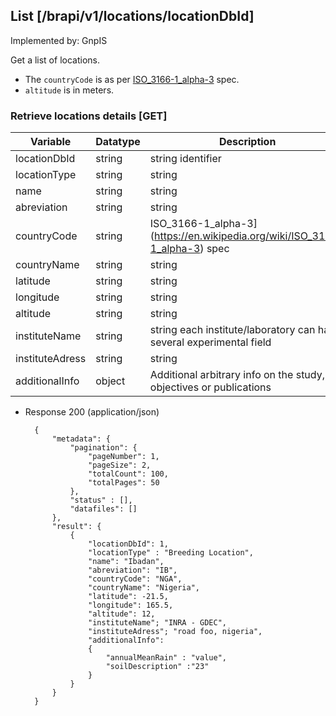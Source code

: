 ## List [/brapi/v1/locations/locationDbId]

Implemented by:  GnpIS

Get a list of locations.

* The `countryCode` is as per [ISO_3166-1_alpha-3](https://en.wikipedia.org/wiki/ISO_3166-1_alpha-3) spec.
* `altitude` is in meters.


### Retrieve locations details [GET]

| Variable                | Datatype        | Description                                             | Required |
| ----------------------- | --------------- | ------------------------------------------------------- | :------: |
| locationDbId            | string          | string identifier                                       |    Y     |
| locationType            | string          | string                                                  |    Y     |
| name                    | string          | string                                                  |    Y     |
| abreviation             | string          | string                                                  |          |
| countryCode             | string          | ISO_3166-1_alpha-3](https://en.wikipedia.org/wiki/ISO_3166-1_alpha-3) spec  |          |
| countryName             | string          | string                                        |          |
| latitude                | string          | string                                        |          |
| longitude               | string          | string                                        |          |
| altitude                | string          | string                                        |          |
| instituteName           | string          | string   each institute/laboratory can have several experimental field    |          |
| instituteAdress         | string          | string                                        |          |
| additionalInfo          | object          | Additional arbitrary info on the study, like objectives or publications |          |


+ Response 200 (application/json)
        
        {
            "metadata": {
                "pagination": { 
                    "pageNumber": 1,
                    "pageSize": 2,
                    "totalCount": 100,
                    "totalPages": 50
                },
                "status" : [],
                "datafiles": []
            },
            "result": {
                {
                    "locationDbId": 1,
                    "locationType" : "Breeding Location",
                    "name": "Ibadan",
                    "abreviation": "IB",
                    "countryCode": "NGA",
                    "countryName": "Nigeria",
                    "latitude": -21.5,
                    "longitude": 165.5,
                    "altitude": 12,
                    "instituteName"; "INRA - GDEC",
                    "instituteAdress"; "road foo, nigeria",
                    "additionalInfo": 
                    {
                        "annualMeanRain" : "value", 
                        "soilDescription" :"23"
                    }
                }
            }
        }

